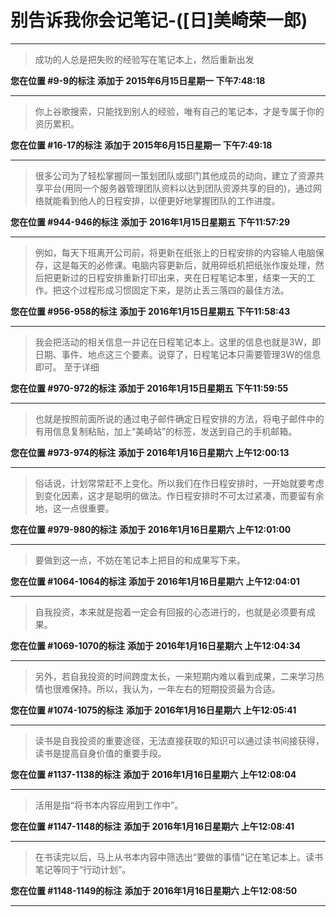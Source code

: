 # 别告诉我你会记笔记-([日]美崎荣一郎)

---

> 成功的人总是把失败的经验写在笔记本上，然后重新出发

**您在位置 #9-9的标注** **添加于 2015年6月15日星期一 下午7:48:18**

---

> 你上谷歌搜索，只能找到别人的经验，唯有自己的笔记本，才是专属于你的资历累积。

**您在位置 #16-17的标注** **添加于 2015年6月15日星期一 下午7:49:18**

---

> 很多公司为了轻松掌握同一策划团队或部门其他成员的动向，建立了资源共享平台(用同一个服务器管理团队资料以达到团队资源共享的目的)，通过网络就能看到他人的日程安排，以便更好地掌握团队的工作进度。

**您在位置 #944-946的标注** **添加于 2016年1月15日星期五 下午11:57:29**

---

> 例如，每天下班离开公司前，将更新在纸张上的日程安排的内容输人电脑保存，这是每天的必修课。电脑内容更新后，就用碎纸机把纸张作废处理，然后把更新过的日程安排重新打印出来，夹在日程笔记本里，结束一天的工作。把这个过程形成习惯固定下来，是防止丢三落四的最佳方法。

**您在位置 #956-958的标注** **添加于 2016年1月15日星期五 下午11:58:43**

---

> 我会把活动的相关信息一并记在日程笔记本上。这里的信息也就是3W，即日期、事件、地点这三个要素。说穿了，日程笔记本只需要管理3W的信息即可。 至于详细

**您在位置 #970-972的标注** **添加于 2016年1月15日星期五 下午11:59:55**

---

> 也就是按照前面所说的通过电子邮件确定日程安排的方法，将电子邮件中的有用信息复制粘贴，加上“美崎站”的标签，发送到自己的手机邮箱。

**您在位置 #973-974的标注** **添加于 2016年1月16日星期六 上午12:00:13**

---

> 俗话说，计划常常赶不上变化。所以我们在作日程安排时，一开始就要考虑到变化因素，这才是聪明的做法。作日程安排时不可太过紧凑，而要留有余地，这一点很重要。

**您在位置 #979-980的标注** **添加于 2016年1月16日星期六 上午12:01:00**

---

> 要做到这一点，不妨在笔记本上把目的和成果写下来。

**您在位置 #1064-1064的标注** **添加于 2016年1月16日星期六 上午12:04:01**

---

> 自我投资，本来就是抱着一定会有回报的心态进行的，也就是必须要有成果。

**您在位置 #1069-1070的标注** **添加于 2016年1月16日星期六 上午12:04:34**

---

> 另外，若自我投资的时间跨度太长，一来短期内难以看到成果，二来学习热情也很难保持。所以，我认为，一年左右的短期投资最为合适。

**您在位置 #1074-1075的标注** **添加于 2016年1月16日星期六 上午12:05:41**

---

> 读书是自我投资的重要途径，无法直接获取的知识可以通过读书间接获得，读书是提高自身价值的重要手段。

**您在位置 #1137-1138的标注** **添加于 2016年1月16日星期六 上午12:08:04**

---

> 活用是指“将书本内容应用到工作中”。

**您在位置 #1147-1148的标注** **添加于 2016年1月16日星期六 上午12:08:41**

---

> 在书读完以后，马上从书本内容中筛选出“要做的事情”记在笔记本上。读书笔记等同于“行动计划”。

**您在位置 #1148-1149的标注** **添加于 2016年1月16日星期六 上午12:08:50**

---

